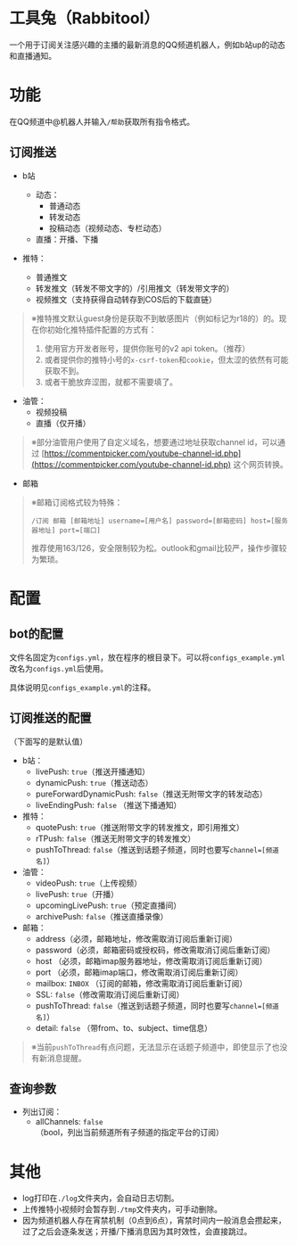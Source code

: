 # 工具兔（Rabbitool）

一个用于订阅关注感兴趣的主播的最新消息的QQ频道机器人，例如b站up的动态和直播通知。

# 功能

在QQ频道中@机器人并输入`/帮助`获取所有指令格式。

## 订阅推送

- b站
  - 动态：
    - 普通动态
    - 转发动态
    - 投稿动态（视频动态、专栏动态）
  - 直播：开播、下播

- 推特：
  - 普通推文
  - 转发推文（转发不带文字的）/引用推文（转发带文字的）
  - 视频推文（支持获得自动转存到COS后的下载直链）

> ※推特推文默认guest身份是获取不到敏感图片（例如标记为r18的）的。现在你初始化推特插件配置的方式有：
> 1. 使用官方开发者账号，提供你账号的v2 api token。（推荐）
> 2. 或者提供你的推特小号的`x-csrf-token`和`cookie`，但太涩的依然有可能获取不到。
> 3. 或者干脆放弃涩图，就都不需要填了。

- 油管：
  - 视频投稿
  - 直播（仅开播）

> ※部分油管用户使用了自定义域名，想要通过地址获取channel id，可以通过 [https://commentpicker.com/youtube-channel-id.php](https://commentpicker.com/youtube-channel-id.php) 这个网页转换。

- 邮箱

> ※邮箱订阅格式较为特殊：
>
> `/订阅 邮箱 [邮箱地址] username=[用户名] password=[邮箱密码] host=[服务器地址] port=[端口]`
>
> 推荐使用163/126，安全限制较为松。outlook和gmail比较严，操作步骤较为繁琐。

# 配置

## bot的配置

文件名固定为`configs.yml`，放在程序的根目录下。可以将`configs_example.yml`改名为`configs.yml`后使用。

具体说明见`configs_example.yml`的注释。

## 订阅推送的配置

（下面写的是默认值）

- b站：
  - livePush: `true`（推送开播通知）
  - dynamicPush: `true`（推送动态）
  - pureForwardDynamicPush: `false`（推送无附带文字的转发动态）
  - liveEndingPush: `false` （推送下播通知）
- 推特：
  - quotePush: `true`（推送附带文字的转发推文，即引用推文）
  - rTPush: `false`（推送无附带文字的转发推文）
  - pushToThread: `false`（推送到话题子频道，同时也要写`channel=[频道名]`）
- 油管：
  - videoPush: `true`（上传视频）
  - livePush: `true`（开播）
  - upcomingLivePush: `true`（预定直播间）
  - archivePush: `false`（推送直播录像）
- 邮箱：
  - address（必须，邮箱地址，修改需取消订阅后重新订阅）
  - password（必须，邮箱密码或授权码，修改需取消订阅后重新订阅）
  - host （必须，邮箱imap服务器地址，修改需取消订阅后重新订阅）
  - port （必须，邮箱imap端口，修改需取消订阅后重新订阅）
  - mailbox: `INBOX` （订阅的邮箱，修改需取消订阅后重新订阅）
  - SSL: `false`（修改需取消订阅后重新订阅）
  - pushToThread: `false`（推送到话题子频道，同时也要写`channel=[频道名]`）
  - detail: `false` （带from、to、subject、time信息）

> ※当前`pushToThread`有点问题，无法显示在话题子频道中，即使显示了也没有新消息提醒。

## 查询参数

- 列出订阅：
  - allChannels: `false`（bool，列出当前频道所有子频道的指定平台的订阅）

# 其他

- log打印在`./log`文件夹内，会自动日志切割。
- 上传推特小视频时会暂存到`./tmp`文件夹内，可手动删除。
- 因为频道机器人存在宵禁机制（0点到6点），宵禁时间内一般消息会攒起来，过了之后会逐条发送；开播/下播消息因为其时效性，会直接跳过。
